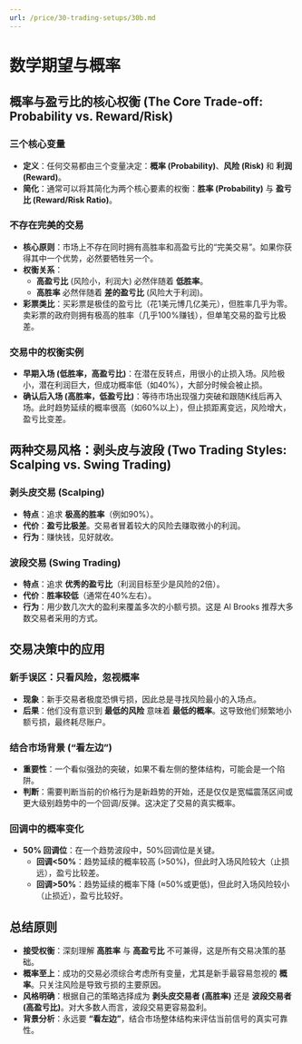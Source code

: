 ```yaml
---
url: /price/30-trading-setups/30b.md
---
```

# 数学期望与概率

## 概率与盈亏比的核心权衡 (The Core Trade-off: Probability vs. Reward/Risk)

### 三个核心变量

* **定义**：任何交易都由三个变量决定：**概率 (Probability)**、**风险 (Risk)** 和 **利润 (Reward)**。
* **简化**：通常可以将其简化为两个核心要素的权衡：**胜率 (Probability)** 与 **盈亏比 (Reward/Risk Ratio)**。

### 不存在完美的交易

* **核心原则**：市场上不存在同时拥有高胜率和高盈亏比的“完美交易”。如果你获得其中一个优势，必然要牺牲另一个。
* **权衡关系**：
  * **高盈亏比** (风险小，利润大) 必然伴随着 **低胜率**。
  * **高胜率** 必然伴随着 **差的盈亏比** (风险大于利润)。
* **彩票类比**：买彩票是极佳的盈亏比（花1美元博几亿美元），但胜率几乎为零。卖彩票的政府则拥有极高的胜率（几乎100%赚钱），但单笔交易的盈亏比极差。

### 交易中的权衡实例

* **早期入场 (低胜率，高盈亏比)**：在潜在反转点，用很小的止损入场。风险极小，潜在利润巨大，但成功概率低（如40%），大部分时候会被止损。
* **确认后入场 (高胜率，低盈亏比)**：等待市场出现强力突破和跟随K线后再入场。此时趋势延续的概率很高（如60%以上），但止损距离变远，风险增大，盈亏比变差。

## 两种交易风格：剥头皮与波段 (Two Trading Styles: Scalping vs. Swing Trading)

### 剥头皮交易 (Scalping)

* **特点**：追求 **极高的胜率**（例如90%）。
* **代价**：**盈亏比极差**。交易者冒着较大的风险去赚取微小的利润。
* **行为**：赚快钱，见好就收。

### 波段交易 (Swing Trading)

* **特点**：追求 **优秀的盈亏比**（利润目标至少是风险的2倍）。
* **代价**：**胜率较低**（通常在40%左右）。
* **行为**：用少数几次大的盈利来覆盖多次的小额亏损。这是 Al Brooks 推荐大多数交易者采用的方式。

## 交易决策中的应用

### 新手误区：只看风险，忽视概率

* **现象**：新手交易者极度恐惧亏损，因此总是寻找风险最小的入场点。
* **后果**：他们没有意识到 **最低的风险** 意味着 **最低的概率**。这导致他们频繁地小额亏损，最终耗尽账户。

### 结合市场背景 (“看左边”)

* **重要性**：一个看似强劲的突破，如果不看左侧的整体结构，可能会是一个陷阱。
* **判断**：需要判断当前的价格行为是新趋势的开始，还是仅仅是宽幅震荡区间或更大级别趋势中的一个回调/反弹。这决定了交易的真实概率。

### 回调中的概率变化

* **50% 回调位**：在一个趋势波段中，50%回调位是关键。
  * **回调<50%**：趋势延续的概率较高 (>50%)，但此时入场风险较大（止损远），盈亏比较差。
  * **回调>50%**：趋势延续的概率下降 (≈50%或更低)，但此时入场风险较小（止损近），盈亏比较好。

## 总结原则

* **接受权衡**：深刻理解 **高胜率** 与 **高盈亏比** 不可兼得，这是所有交易决策的基础。
* **概率至上**：成功的交易必须综合考虑所有变量，尤其是新手最容易忽视的 **概率**。只关注风险是导致亏损的主要原因。
* **风格明确**：根据自己的策略选择成为 **剥头皮交易者 (高胜率)** 还是 **波段交易者 (高盈亏比)**。对大多数人而言，波段交易更容易盈利。
* **背景分析**：永远要 **“看左边”**，结合市场整体结构来评估当前信号的真实可靠性。
